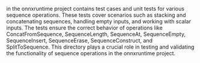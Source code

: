 in the onnxruntime project contains test cases and unit tests for various sequence operations. These tests cover scenarios such as stacking and concatenating sequences, handling empty inputs, and working with scalar inputs. The tests ensure the correct behavior of operations like ConcatFromSequence, SequenceLength, SequenceAt, SequenceEmpty, SequenceInsert, SequenceErase, SequenceConstruct, and SplitToSequence. This directory plays a crucial role in testing and validating the functionality of sequence operations in the onnxruntime project.